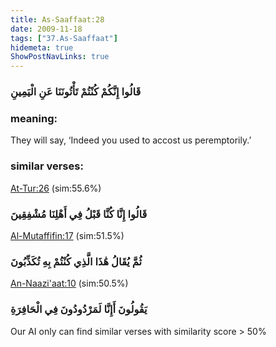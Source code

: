 ```yaml
---
title: As-Saaffaat:28
date: 2009-11-18
tags: ["37.As-Saaffaat"]
hidemeta: true 
ShowPostNavLinks: true 
---
```

### قَالُوا إِنَّكُمْ كُنْتُمْ تَأْتُونَنَا عَنِ الْيَمِينِ
### meaning: 
They will say, ‘Indeed you used to accost us peremptorily.’
### similar verses: 

[At-Tur:26](/52/26) (sim:55.6%)

### قَالُوا إِنَّا كُنَّا قَبْلُ فِي أَهْلِنَا مُشْفِقِينَ

[Al-Mutaffifin:17](/83/17) (sim:51.5%)

### ثُمَّ يُقَالُ هَٰذَا الَّذِي كُنْتُمْ بِهِ تُكَذِّبُونَ

[An-Naazi'aat:10](/79/10) (sim:50.5%)

### يَقُولُونَ أَإِنَّا لَمَرْدُودُونَ فِي الْحَافِرَةِ

Our AI only can find similar verses with similarity score > 50% 

